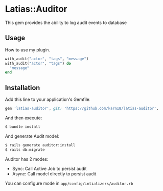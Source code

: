 # Latias::Auditor
This gem provides the ability to log audit events to database

## Usage
How to use my plugin.

```ruby
with_audit("actor", "tags", "message")
with_audit("actor", "tags") do
  "message"
end
```

## Installation
Add this line to your application's Gemfile:

```ruby
gem 'latias-auditor', git: 'https://github.com/karn18/latias-auditor', branch: 'main'
```

And then execute:
```bash
$ bundle install
```

And generate Audit model:
```bash
$ rails generate auditor:install
$ rails db:migrate
```

Auditor has 2 modes:
- Sync: Call Active Job to persist audit
- Async: Call model directly to persist audit

You can configure mode in `app/config/intializers/auditor.rb`
 
